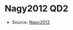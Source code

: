 <a name="material" />

# Nagy2012 QD2
<script type="application/ld+json">
  {
    "@context": "https://schema.org/",
    "@type": "ChemicalSubstance",
    "http://purl.org/dc/terms/conformsTo":
      {
        "@type": "CreativeWork",
        "@id": "https://bioschemas.org/profiles/ChemicalSubstance/0.4-RELEASE/"
      },
    "@id": "https://egonw.github.io/nanowiki/nanowiki128.html#material",
    "name": "Nagy2012 QD2",
    "sameAs": "http://127.0.0.1/mediawiki/index.php/Special:URIResolver/Nagy2012_QD2"
  }
</script>


* Source: [Nagy2012](Nagy2012.md)
